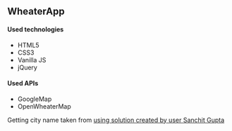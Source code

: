 <h2>WheaterApp</h2>

<h4>Used technologies</h4>
<ul>
  <li>HTML5</li>
  <li>CSS3</li>
  <li>Vanilla JS</li>
  <li>jQuery</li>
</ul>

<h4>Used APIs</h4>
<ul>
  <li>GoogleMap</li>
  <li>OpenWheaterMap</li>
</ul>

<p>Getting city name taken from <a href="https://stackoverflow.com/questions/6548504/how-can-i-get-city-name-from-a-latitude-and-longitude-point"Slackoverflow</a> using solution created by user <a href="https://stackoverflow.com/users/3894567/sanchit-gupta">Sanchit Gupta</a></p>

